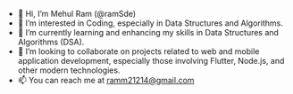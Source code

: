

- 👋 Hi, I’m Mehul Ram (@ramSde)
- 👀 I’m interested in Coding, especially in Data Structures and Algorithms.
- 🌱 I’m currently learning and enhancing my skills in Data Structures and Algorithms (DSA).
- 💞️ I’m looking to collaborate on projects related to web and mobile application development, especially those involving Flutter, Node.js, and other modern technologies.
- 📫 You can reach me at ramm21214@gmail.com

<!---
ramSde/ramSde is a ✨ special ✨ repository because its `README.md` (this file) appears on your GitHub profile.
You can click the Preview link to take a look at your changes.
--->
